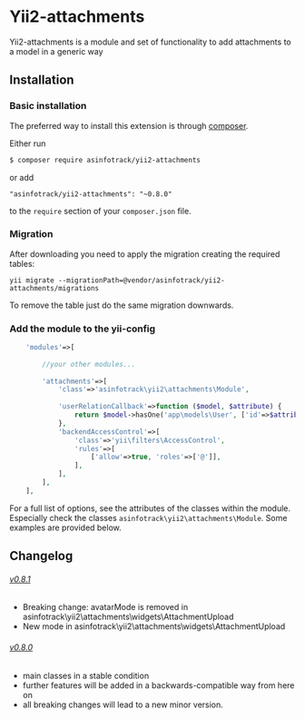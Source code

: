 # Yii2-attachments
Yii2-attachments is a module and set of functionality to add attachments to a model in a generic way

## Installation

### Basic installation

The preferred way to install this extension is through [composer](http://getcomposer.org/download/).

Either run

```bash
$ composer require asinfotrack/yii2-attachments
```

or add

```
"asinfotrack/yii2-attachments": "~0.8.0"
```

to the `require` section of your `composer.json` file.

### Migration
    
After downloading you need to apply the migration creating the required tables:

    yii migrate --migrationPath=@vendor/asinfotrack/yii2-attachments/migrations
    
To remove the table just do the same migration downwards.

### Add the module to the yii-config

```php
    'modules'=>[
        
        //your other modules...
        
        'attachments'=>[
            'class'=>'asinfotrack\yii2\attachments\Module',
            
            'userRelationCallback'=>function ($model, $attribute) {
                return $model->hasOne('app\models\User', ['id'=>$attribute]);
            },
            'backendAccessControl'=>[
                'class'=>'yii\filters\AccessControl',
                'rules'=>[
                    ['allow'=>true, 'roles'=>['@']],
                ],
            ],
        ],
    ],
```

For a full list of options, see the attributes of the classes within the module. Especially check the classes
`asinfotrack\yii2\attachments\Module`. Some examples are provided below.

## Changelog

###### [v0.8.1](https://github.com/asinfotrack/yii2-attachments/releases/tag/0.8.1)
 - Breaking change: avatarMode is removed in asinfotrack\yii2\attachments\widgets\AttachmentUpload 
 - New mode in asinfotrack\yii2\attachments\widgets\AttachmentUpload

###### [v0.8.0](https://github.com/asinfotrack/yii2-attachments/releases/tag/0.8.0)
- main classes in a stable condition
- further features will be added in a backwards-compatible way from here on
- all breaking changes will lead to a new minor version.
